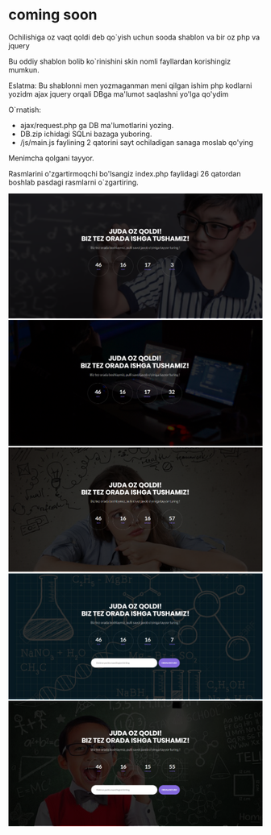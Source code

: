 # coming soon
 Ochilishiga oz vaqt qoldi deb qo`yish uchun sooda shablon va bir oz php va jquery

Bu oddiy shablon bolib ko`rinishini skin nomli fayllardan korishingiz mumkun. 

Eslatma: Bu shablonni  men yozmaganman meni qilgan ishim php kodlarni yozidm ajax jquery orqali DBga ma'lumot saqlashni yo'lga qo'ydim

O`rnatish:
* ajax/request.php ga DB ma'lumotlarini yozing.
* DB.zip ichidagi SQLni bazaga yuboring.
* /js/main.js faylining 2 qatorini sayt ochiladigan sanaga moslab qo'ying

Menimcha qolgani tayyor.

Rasmlarini o'zgartirmoqchi bo'lsangiz index.php faylidagi 26 qatordan boshlab pasdagi rasmlarni o`zgartiring.

![Image](https://raw.githubusercontent.com/akbarali1/coming-soon/main/skin%202.png)
![Image](https://raw.githubusercontent.com/akbarali1/coming-soon/main/skin.png)
![Image](https://raw.githubusercontent.com/akbarali1/coming-soon/main/skin3.png)
![Image](https://raw.githubusercontent.com/akbarali1/coming-soon/main/skin4.png)
![Image](https://raw.githubusercontent.com/akbarali1/coming-soon/main/skin%205.png)
